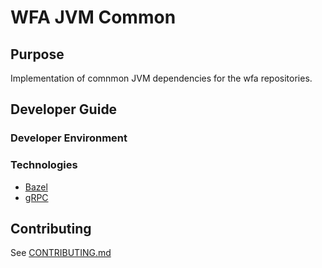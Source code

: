 # WFA JVM Common

## Purpose

Implementation of comnmon JVM dependencies for the wfa repositories. 

## Developer Guide

### Developer Environment

### Technologies

*   [Bazel](https://bazel.build/)
*   [gRPC](https://grpc.io/)

## Contributing

See [CONTRIBUTING.md](CONTRIBUTING.md)
